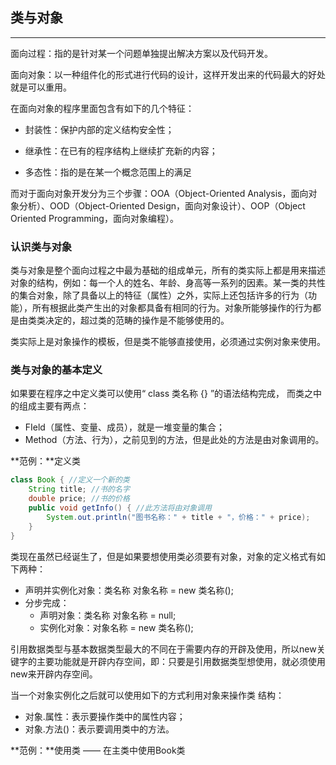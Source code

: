 ## 类与对象

---

面向过程：指的是针对某一个问题单独提出解决方案以及代码开发。

面向对象：以一种组件化的形式进行代码的设计，这样开发出来的代码最大的好处就是可以重用。

在面向对象的程序里面包含有如下的几个特征：

* 封装性：保护内部的定义结构安全性；

* 继承性：在已有的程序结构上继续扩充新的内容；

* 多态性：指的是在某一个概念范围上的满足

而对于面向对象开发分为三个步骤：OOA（Object-Oriented Analysis，面向对象分析）、OOD（Object-Oriented Design，面向对象设计）、OOP（Object Oriented Programming，面向对象编程）。

### 认识类与对象

类与对象是整个面向过程之中最为基础的组成单元，所有的类实际上都是用来描述对象的结构，例如：每一个人的姓名、年龄、身高等一系列的因素。某一类的共性的集合对象，除了具备以上的特征（属性）之外，实际上还包括许多的行为（功能），所有根据此类产生出的对象都具备有相同的行为。对象所能够操作的行为都是由类类决定的，超过类的范畴的操作是不能够使用的。

类实际上是对象操作的模板，但是类不能够直接使用，必须通过实例对象来使用。

### 类与对象的基本定义

如果要在程序之中定义类可以使用“ class 类名称 {} ”的语法结构完成， 而类之中的组成主要有两点：

* FIeld（属性、变量、成员），就是一堆变量的集合；
* Method（方法、行为），之前见到的方法，但是此处的方法是由对象调用的。

**范例：**定义类

```java
class Book { //定义一个新的类
    String title; //书的名字
    double price; //书的价格
    public void getInfo() { //此方法将由对象调用
        System.out.println("图书名称：" + title + "，价格：" + price);
    }
}
```

类现在虽然已经诞生了，但是如果要想使用类必须要有对象，对象的定义格式有如下两种：

* 声明并实例化对象：类名称 对象名称 = new 类名称\(\);
* 分步完成：
  * 声明对象：类名称 对象名称 = null;
  * 实例化对象：对象名称 = new 类名称\(\);

引用数据类型与基本数据类型最大的不同在于需要内存的开辟及使用，所以new关键字的主要功能就是开辟内存空间，即：只要是引用数据类型想使用，就必须使用new来开辟内存空间。

 当一个对象实例化之后就可以使用如下的方式利用对象来操作类 结构：

* 对象.属性：表示要操作类中的属性内容；
* 对象.方法\(\)：表示要调用类中的方法。

**范例：**使用类 —— 在主类中使用Book类

